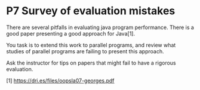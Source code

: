 P7 Survey of evaluation mistakes
================================

There are several pitfalls in evaluating java program performance. There is a good paper presenting a good approach for Java[1].

You task is to extend this work to parallel programs, and review what studies of parallel programs are failing to present this approach.

Ask the instructor for tips on papers that might fail to have a rigorous evaluation.

[1] https://dri.es/files/oopsla07-georges.pdf
